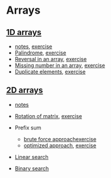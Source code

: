# Arrays
## [1D arrays](lectures/1D-Array.pdf)
- [notes](lectures/notes/1.Array.pdf), [exercise](exercises/Students.java)
- [Palindrome](lectures/notes/2.Palindrome.pdf), [exercise](exercises/Palindrome.java)
- [Reversal in an array](lectures/notes/3.ReversalInAnArray.pdf), [exercise](exercises/Reverse.java)
- [Missing number in an array](lectures/notes/4.MissingNumberInAnArray.pdf), [exercise](exercises/Missing.java)
- [Duplicate elements](lectures/notes/5.DuplicateElementsFinding.pdf), [exercise](exercises/Duplicate.java)

## [2D arrays](lectures/2D-Array.pdf)
- [notes](lectures/notes/6.2D-Array.pdf)
- [Rotation of matrix](lectures/notes/9.RotationOfMatrix.pdf), [exercise](RotationMatrix.java)
- Prefix sum 
  - [brute force approach](lectures/notes/7.PrefixSumBruteForceApproach.pdf)[exercise](exercises/PrefixSum.java)
  - [optimized approach](lectures/notes/8.PrefixSumOptimizedApproach.pdf), [exercise](exercises/PrefixSum.java)

- [Linear search](exercises/LinearSearch.java)
- [Binary search](exercises/BinarySearch.java)
